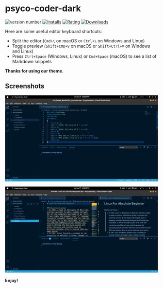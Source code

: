 # psyco-coder-dark

![version number](https://vsmarketplacebadge.apphb.com/version/ThePsychoCoder.psyco-coder-dark.svg?color=blue&style=flat-square)
[![Installs](https://vsmarketplacebadge.apphb.com/installs-short/ThePsychoCoder.psyco-coder-dark.svg?color=blue&style=flat-square)](https://marketplace.visualstudio.com/items?itemName=ThePsychoCoder.psyco-coder-dark.svgWT.mc_id=javascript-0000)
[![Rating](https://vsmarketplacebadge.apphb.com/rating/ThePsychoCoder.psyco-coder-dark.svg?color=blue&style=flat-square)](https://marketplace.visualstudio.com/items?itemName=ThePsychoCoder.psyco-coder-dark.svg&WT.mc_id=javascript-0000)
[![Downloads](https://vsmarketplacebadge.apphb.com/downloads-short/ThePsychoCoder.psyco-coder-dark.svg?color=blue&style=flat-square)](https://marketplace.visualstudio.com/items?itemName=ThePsychoCoder.psyco-coder-dark.svgWT.mc_id=javascript-0000)



Here are some useful editor keyboard shortcuts:

* Split the editor (`Cmd+\` on macOS or `Ctrl+\` on Windows and Linux)
* Toggle preview (`Shift+CMD+V` on macOS or `Shift+Ctrl+V` on Windows and Linux)
* Press `Ctrl+Space` (Windows, Linux) or `Cmd+Space` (macOS) to see a list of Markdown snippets

**Thanks for using our theme.**


## Screenshots

![Sample_image1](https://raw.githubusercontent.com/DhananjayPorwal/psycho-coder-dark/main/images/Sample_image1.png)
<br>

![Sample_image2](https://raw.githubusercontent.com/DhananjayPorwal/psycho-coder-dark/main/images/Sample_image2.png)

**Enjoy!**
